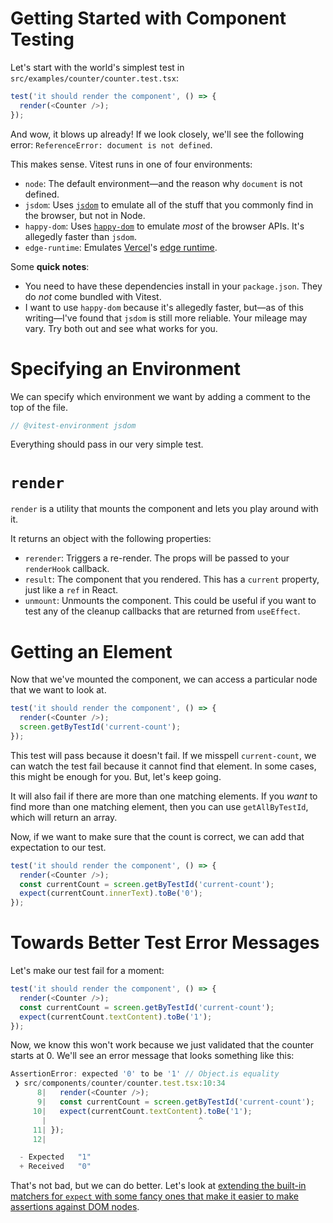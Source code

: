 # Getting Started with Component Testing

Let's start with the world's simplest test in `src/examples/counter/counter.test.tsx`:

```ts
test('it should render the component', () => {
  render(<Counter />);
});
```

And wow, it blows up already! If we look closely, we'll see the following error: `ReferenceError: document is not defined`.

This makes sense. Vitest runs in one of four environments:

- `node`: The default environment—and the reason why `document` is not defined.
- `jsdom`: Uses [`jsdom`](https://npm.im/jsdom) to emulate all of the stuff that you commonly find in the browser, but not in Node.
- `happy-dom`: Uses [`happy-dom`](https://npm.im/happy-dom) to emulate _most_ of the browser APIs. It's allegedly faster than `jsdom`.
- `edge-runtime`: Emulates [Vercel](https://vercel.com)'s [edge runtime](https://vercel.com/blog/introducing-the-edge-runtime).

Some **quick notes**:

- You need to have these dependencies install in your `package.json`. They do _not_ come bundled with Vitest.
- I want to use `happy-dom` because it's allegedly faster, but—as of this writing—I've found that `jsdom` is still more reliable. Your mileage may vary. Try both out and see what works for you.

# Specifying an Environment

We can specify which environment we want by adding a comment to the top of the file.

```ts
// @vitest-environment jsdom
```

Everything should pass in our very simple test.

# `render`

`render` is a utility that mounts the component and lets you play around with it.

It returns an object with the following properties:

- `rerender`: Triggers a re-render. The props will be passed to your `renderHook` callback.
- `result`: The component that you rendered. This has a `current` property, just like a `ref` in React.
- `unmount`: Unmounts the component. This could be useful if you want to test any of the cleanup callbacks that are returned from `useEffect`.

# Getting an Element

Now that we've mounted the component, we can access a particular node that we want to look at.

```ts
test('it should render the component', () => {
  render(<Counter />);
  screen.getByTestId('current-count');
});
```

This test will pass because it doesn't fail. If we misspell `current-count`, we can watch the test fail because it cannot find that element. In some cases, this might be enough for you. But, let's keep going.

It will also fail if there are more than one matching elements. If you _want_ to find more than one matching element, then you can use `getAllByTestId`, which will return an array.

Now, if we want to make sure that the count is correct, we can add that expectation to our test.

```ts
test('it should render the component', () => {
  render(<Counter />);
  const currentCount = screen.getByTestId('current-count');
  expect(currentCount.innerText).toBe('0');
});
```

# Towards Better Test Error Messages

Let's make our test fail for a moment:

```ts
test('it should render the component', () => {
  render(<Counter />);
  const currentCount = screen.getByTestId('current-count');
  expect(currentCount.textContent).toBe('1');
});
```

Now, we know this won't work because we just validated that the counter starts at 0. We'll see an error message that looks something like this:

```ts
AssertionError: expected '0' to be '1' // Object.is equality
 ❯ src/components/counter/counter.test.tsx:10:34
      8|   render(<Counter />);
      9|   const currentCount = screen.getByTestId('current-count');
     10|   expect(currentCount.textContent).toBe('1');
       |                                  ^
     11| });
     12|

  - Expected   "1"
  + Received   "0"
```

That's not bad, but we can do better. Let's look at [extending the built-in matchers for `expect` with some fancy ones that make it easier to make assertions against DOM nodes](Extending%20Matchers%20for%20Testing%20Library.md).
